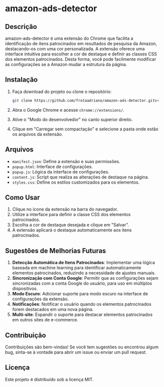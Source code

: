 # amazon-ads-detector 

## Descrição
amazon-ads-detector é uma extensão do Chrome que facilita a identificação de itens patrocinados em resultados de pesquisa da Amazon, destacando-os com uma cor personalizada. A extensão oferece uma interface intuitiva para escolher a cor de destaque e definir as classes CSS dos elementos patrocinados. Desta forma, você pode facilmente modificar as configurações se a Amazon mudar a estrutura da página.

## Instalação

1. Faça download do projeto ou clone o repositório:

   ```bash
   git clone https://github.com/frotaadriano/amazon-ads-detector.gitv<URL_DO_REPOSITÓRIO>
   ```

2. Abra o Google Chrome e acesse `chrome://extensions/`.

3. Ative o "Modo do desenvolvedor" no canto superior direito.

4. Clique em "Carregar sem compactação" e selecione a pasta onde estão os arquivos da extensão.

## Arquivos

- `manifest.json`: Define a extensão e suas permissões.
- `popup.html`: Interface de configurações.
- `popup.js`: Lógica da interface de configurações.
- `content.js`: Script que realiza as alterações de destaque na página.
- `styles.css`: Define os estilos customizados para os elementos.

## Como Usar

1. Clique no ícone da extensão na barra do navegador.
2. Utilize a interface para definir a classe CSS dos elementos patrocinados.
3. Escolha a cor de destaque desejada e clique em "Salvar".
4. A extensão aplicará o destaque automaticamente aos itens patrocinados.

## Sugestões de Melhorias Futuras

1. **Detecção Automática de Itens Patrocinados**: Implementar uma lógica baseada em machine learning para identificar automaticamente elementos patrocinados, reduzindo a necessidade de ajustes manuais.
2. **Sincronização com Conta Google**: Permitir que as configurações sejam sincronizadas com a conta Google do usuário, para uso em múltiplos dispositivos.
3. **Modo Escuro**: Adicionar suporte para modo escuro na interface de configurações da extensão.
4. **Notificações**: Notificar o usuário quando os elementos patrocinados forem destacados em uma nova página.
5. **Multi-site**: Expandir o suporte para destacar elementos patrocinados em outros sites de e-commerce.

## Contribuição

Contribuições são bem-vindas! Se você tem sugestões ou encontrou algum bug, sinta-se à vontade para abrir um issue ou enviar um pull request.

## Licença

Este projeto é distribuído sob a licença MIT.
